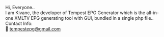 Hi, Everyone..
<br>I am Kivanc, the developer of Tempest EPG Generator which is the all-in-one XMLTV EPG generating tool with GUI, bundled in a single php file..
<br>Contact Info:
<br>📧 tempestepg@gmail.com
